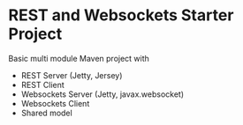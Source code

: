 # REST and Websockets Starter Project

Basic multi module Maven project with

- REST Server (Jetty, Jersey)
- REST Client
- Websockets Server (Jetty, javax.websocket)
- Websockets Client
- Shared model
